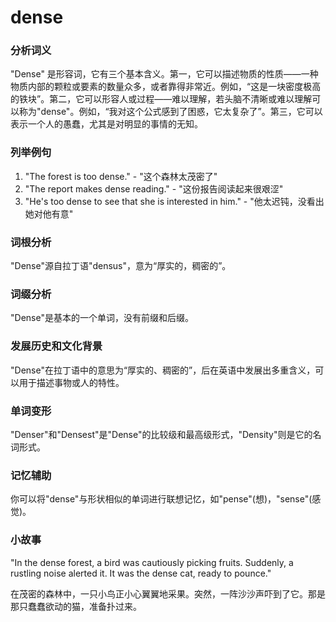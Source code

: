# dense

### 分析词义

  

"Dense" 是形容词，它有三个基本含义。第一，它可以描述物质的性质——一种物质内部的颗粒或要素的数量众多，或者靠得非常近。例如，“这是一块密度极高的铁块”。第二，它可以形容人或过程——难以理解，若头脑不清晰或难以理解可以称为"dense"。例如，“我对这个公式感到了困惑，它太复杂了”。第三，它可以表示一个人的愚蠢，尤其是对明显的事情的无知。

  

### 列举例句

  

1.  "The forest is too dense." - "这个森林太茂密了"
2.  "The report makes dense reading." - "这份报告阅读起来很艰涩"
3.  "He's too dense to see that she is interested in him." - "他太迟钝，没看出她对他有意"

  

### 词根分析

  

"Dense"源自拉丁语"densus"，意为“厚实的，稠密的”。

  

### 词缀分析

  

"Dense"是基本的一个单词，没有前缀和后缀。

  

### 发展历史和文化背景

  

"Dense"在拉丁语中的意思为“厚实的、稠密的”，后在英语中发展出多重含义，可以用于描述事物或人的特性。

  

### 单词变形

  

"Denser"和"Densest"是"Dense"的比较级和最高级形式，"Density"则是它的名词形式。

  

### 记忆辅助

  

你可以将"dense"与形状相似的单词进行联想记忆，如"pense"(想)，"sense"(感觉)。

  

### 小故事

  

"In the dense forest, a bird was cautiously picking fruits. Suddenly, a rustling noise alerted it. It was the dense cat, ready to pounce."

  

在茂密的森林中，一只小鸟正小心翼翼地采果。突然，一阵沙沙声吓到了它。那是那只蠢蠢欲动的猫，准备扑过来。
